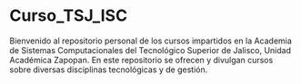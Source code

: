 # Curso_TSJ_ISC
Bienvenido al repositorio personal de los cursos impartidos en la Academia de Sistemas Computacionales del Tecnológico Superior de Jalisco, Unidad Académica Zapopan. En este repositorio se ofrecen y divulgan cursos sobre diversas disciplinas tecnológicas y de gestión.
